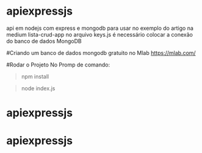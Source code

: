 # apiexpressjs
api em nodejs com express e mongodb para usar no exemplo do artigo na medium lista-crud-app
no arquivo keys.js é necessário colocar a conexão do banco de dados MongoDB
 
#Criando um banco de dados mongodb gratuito no Mlab
https://mlab.com/


#Rodar o Projeto
No Promp de comando:
>npm install

>node index.js
# apiexpressjs
# apiexpressjs
